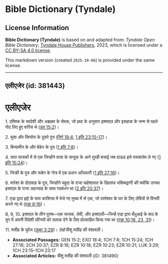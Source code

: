 # Bible Dictionary (Tyndale)

## License Information

**Bible Dictionary (Tyndale)** is based on and adapted from: _Tyndale Open Bible Dictionary_, [Tyndale House Publishers](https://tyndaleopenresources.com/), 2023, which is licensed under a [CC BY-SA 4.0 license](https://creativecommons.org/licenses/by-sa/4.0/legalcode.en).

This markdown version (created `2025-10-06`) is provided under the same license.



--------------------------------

## एलीएजेर (id: 381443)

एलीएजेर
=======

1\. दमिश्क के स्वदेशी और अब्राहम के सेवक, जो प्रथा के अनुसार इश्माएल और इसहाक के जन्म से पहले गोद लिए हुए वारिस थे ([उत 15:2](https://ref.ly/Gen15:2))।

2\. मूसा और सिप्पोरा के दूसरे पुत्र ([निर्ग 18:4](https://ref.ly/Exod18:4); [1 इति 23:15–17](https://ref.ly/1Chr23:15-1Chr23:17))।

3\. बिन्यामीन के और बेकेर के पुत्र ([1 इति 7:8](https://ref.ly/1Chr7:8))।

4\. सात याजकों में से एक जिन्होंने वाचा के सन्दूक के आगे तुरही बजाई जब दाऊद इसे यरूशलेम ले गए ([1 इति 15:24](https://ref.ly/1Chr15:24))।

5\. जिक्री के पुत्र और रूबेन के गोत्र में एक प्रधान अधिकारी ([1 इति 27:16](https://ref.ly/1Chr27:16))।

6\. मारेशा के दोदावाह के पुत्र, जिन्होंने यहूदा के राजा यहोशापात के खिलाफ भविष्यद्वाणी की क्योंकि उनका इस्राएल के राजा अहज्याह के साथ गठबंधन था ([2 इति 20:37](https://ref.ly/2Chr20:37))।

7\. एज्रा द्वारा इद्दो के पास कासिप्या में भेजे गए मुख्य में से एक, जो परमेश्वर के घर के लिए लेवियों से विनती करने गए थे ([एज्रा 8:16](https://ref.ly/Ezra8:16))।

8, 9, 10\. इस्राएल के तीन पुरुष—एक याजक, लेवी, और इस्राएली—जिन्हें एज्रा द्वारा बँधुआई के बाद के युग में अपनी विदेशी पत्नियों को तलाक देने के लिए प्रोत्साहित किया गया था ([एज्रा 10:18, 23, 31](https://ref.ly/Ezra10:18,Ezra10:23,Ezra10:31))।

11\. मसीह के पूर्वज ([लूका 3:29](https://ref.ly/Luke3:29))। *देखें* यीशु मसीह की वंशावली।

* **Associated Passages:** GEN 15:2; EXO 18:4; 1CH 7:8; 1CH 15:24; 1CH 27:16; 2CH 20:37; EZR 8:16; EZR 10:18; EZR 10:23; EZR 10:31; LUK 3:29; 1CH 23:15–1CH 23:17
* **Associated Articles:** यीशु मसीह की वंशावली (ID: 381490)

